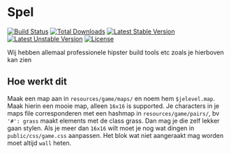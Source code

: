 # Spel

[![Build Status](https://travis-ci.org/laravel/framework.svg)](https://travis-ci.org/laravel/framework)
[![Total Downloads](https://poser.pugx.org/laravel/framework/d/total.svg)](https://packagist.org/packages/laravel/framework)
[![Latest Stable Version](https://poser.pugx.org/laravel/framework/v/stable.svg)](https://packagist.org/packages/laravel/framework)
[![Latest Unstable Version](https://poser.pugx.org/laravel/framework/v/unstable.svg)](https://packagist.org/packages/laravel/framework)
[![License](https://poser.pugx.org/laravel/framework/license.svg)](https://packagist.org/packages/laravel/framework)

Wij hebben allemaal professionele hipster build tools etc zoals je hierboven kan zien

## Hoe werkt dit
Maak een map aan in `resources/game/maps/` en noem hem `$jelevel.map`. Maak hierin een mooie map, alleen `16x16` is supported. Je characters in je maps file corresponderen met een hashmap in `resources/game/pairs/`, bv `'#': grass` maakt elements met de class grass. Dan mag je die zelf lekker gaan stylen. Als je meer dan `16x16` wilt moet je nog wat dingen in `public/css/game.css` aanpassen. Het blok wat niet aangeraakt mag worden moet altijd `wall` heten.
